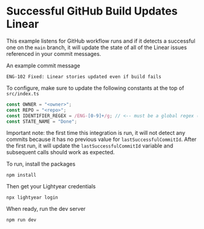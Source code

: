 # Successful GitHub Build Updates Linear

This example listens for GitHub workflow runs and if it detects a successful one on the `main` branch, it will update the state of all of the Linear issues referenced in your commit messages.

An example commit message

```text
ENG-102 Fixed: Linear stories updated even if build fails
```

To configure, make sure to update the following constants at the top of `src/index.ts`

```typescript
const OWNER = "<owner>";
const REPO = "<repo>";
const IDENTIFIER_REGEX = /ENG-[0-9]+/g; // <-- must be a global regex (ends with /g)
const STATE_NAME = "Done";
```

Important note: the first time this integration is run, it will not detect any commits because it has no previous value for `lastSuccessfulCommitId`. After the first run, it will update the `lastSuccessfulCommitId` variable and subsequent calls should work as expected.

To run, install the packages

```shell
npm install
```

Then get your Lightyear credentials

```shell
npx lightyear login
```

When ready, run the dev server

```shell
npm run dev
```
